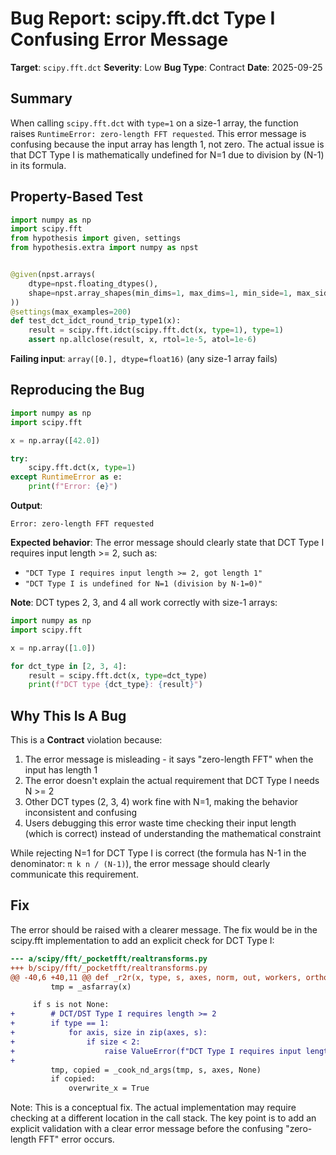 # Bug Report: scipy.fft.dct Type I Confusing Error Message

**Target**: `scipy.fft.dct`
**Severity**: Low
**Bug Type**: Contract
**Date**: 2025-09-25

## Summary

When calling `scipy.fft.dct` with `type=1` on a size-1 array, the function raises `RuntimeError: zero-length FFT requested`. This error message is confusing because the input array has length 1, not zero. The actual issue is that DCT Type I is mathematically undefined for N=1 due to division by (N-1) in its formula.

## Property-Based Test

```python
import numpy as np
import scipy.fft
from hypothesis import given, settings
from hypothesis.extra import numpy as npst


@given(npst.arrays(
    dtype=npst.floating_dtypes(),
    shape=npst.array_shapes(min_dims=1, max_dims=1, min_side=1, max_side=100)
))
@settings(max_examples=200)
def test_dct_idct_round_trip_type1(x):
    result = scipy.fft.idct(scipy.fft.dct(x, type=1), type=1)
    assert np.allclose(result, x, rtol=1e-5, atol=1e-6)
```

**Failing input**: `array([0.], dtype=float16)` (any size-1 array fails)

## Reproducing the Bug

```python
import numpy as np
import scipy.fft

x = np.array([42.0])

try:
    scipy.fft.dct(x, type=1)
except RuntimeError as e:
    print(f"Error: {e}")
```

**Output**:
```
Error: zero-length FFT requested
```

**Expected behavior**: The error message should clearly state that DCT Type I requires input length >= 2, such as:
- `"DCT Type I requires input length >= 2, got length 1"`
- `"DCT Type I is undefined for N=1 (division by N-1=0)"`

**Note**: DCT types 2, 3, and 4 all work correctly with size-1 arrays:
```python
import numpy as np
import scipy.fft

x = np.array([1.0])

for dct_type in [2, 3, 4]:
    result = scipy.fft.dct(x, type=dct_type)
    print(f"DCT type {dct_type}: {result}")
```

## Why This Is A Bug

This is a **Contract** violation because:

1. The error message is misleading - it says "zero-length FFT" when the input has length 1
2. The error doesn't explain the actual requirement that DCT Type I needs N >= 2
3. Other DCT types (2, 3, 4) work fine with N=1, making the behavior inconsistent and confusing
4. Users debugging this error waste time checking their input length (which is correct) instead of understanding the mathematical constraint

While rejecting N=1 for DCT Type I is correct (the formula has N-1 in the denominator: `π k n / (N-1)`), the error message should clearly communicate this requirement.

## Fix

The error should be raised with a clearer message. The fix would be in the scipy.fft implementation to add an explicit check for DCT Type I:

```diff
--- a/scipy/fft/_pocketfft/realtransforms.py
+++ b/scipy/fft/_pocketfft/realtransforms.py
@@ -40,6 +40,11 @@ def _r2r(x, type, s, axes, norm, out, workers, orthogonalize):
         tmp = _asfarray(x)

     if s is not None:
+        # DCT/DST Type I requires length >= 2
+        if type == 1:
+            for axis, size in zip(axes, s):
+                if size < 2:
+                    raise ValueError(f"DCT Type I requires input length >= 2 along axis {axis}, got {size}")
+
         tmp, copied = _cook_nd_args(tmp, s, axes, None)
         if copied:
             overwrite_x = True
```

Note: This is a conceptual fix. The actual implementation may require checking at a different location in the call stack. The key point is to add an explicit validation with a clear error message before the confusing "zero-length FFT" error occurs.